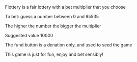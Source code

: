 Flottery is a fair lottery with a bet multiplier that you choose

To bet: guess a number between 0 and 65535

The higher the number the bigger the multiplier

Suggested value 10000

The fund button is a donation only, and used to seed the game

This game is just for fun, enjoy and bet sensibly!